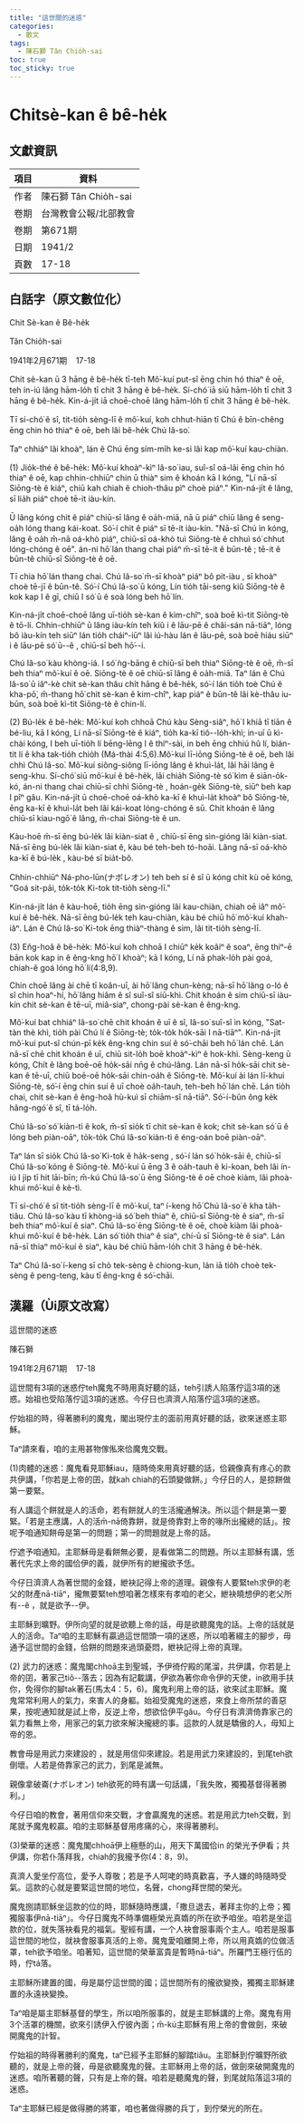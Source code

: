 ```yaml
---
title: "這世間的迷惑"
categories:
  - 散文
tags:
  - 陳石獅 Tân Chio̍h-sai
toc: true
toc_sticky: true
---
```


# Chitsè-kan ê bê-he̍k

## 文獻資訊

| 項目 | 資料 |
|---|---|
| 作者 | 陳石獅 Tân Chio̍h-sai |
| 卷期 | 台灣教會公報/北部教會 |
| 卷期 | 第671期 |
| 日期 | 1941/2 |
| 頁數 | 17-18 |

## 白話字（原文數位化）

Chit Sè-kan ê Bê-he̍k

Tân Chio̍h-sai

1941年2月671期    17-18

Chit sè-kan ū 3 hāng ê bê-he̍k tī-teh Mô͘-kuí put-sî ēng chin hó thiaⁿ ê oē, teh ín-iú lâng hām-lo̍h tī chit 3 hāng ê bê-he̍k. Sí-chó͘ iā siū hām-lo̍h tī chit 3 hāng ê bê-he̍k. Kin-á-ji̍t iā choē-choē lâng hām-lo̍h tī chit 3 hāng ê bê-he̍k.

Tī sí-chó͘ ê sî, tit-tio̍h sèng-lī ê mô͘-kuí, koh chhut-hiān tī Chú ê bīn-chêng ēng chin hó thiaⁿ ê oē, beh lâi bê-he̍k Chú Iâ-so͘.

Taⁿ chhiáⁿ lâi khoàⁿ, lán ê Chú ēng sím-mi̍h ke-si lâi kap mô͘-kuí kau-chiàn.

(1) Jio̍k-thé ê bê-he̍k: Mô͘-kuí khoàⁿ-kìⁿ Iâ-so͘ iau, suî-sî oá-lâi ēng chin hó thiaⁿ ê oē, kap chhin-chhiūⁿ chin ū thiàⁿ sim ê khoán kā I kóng, "Lí nā-sī Siōng-tè ê kiáⁿ, chiū kah chiah ê chioh-thâu pìⁿ choè piáⁿ." Kin-ná-ji̍t ê lâng, sī lia̍h piáⁿ choè tē-it iàu-kín.

Ū lâng kóng chit ê piáⁿ chiū-sī lâng ê oa̍h-miā, nā ū piáⁿ chiū lâng ê seng-oa̍h lóng thang kái-koat. Só͘-í chit ê piáⁿ sī tē-it iàu-kín. "Nā-sī Chú ìn kóng, lâng ê oa̍h m̄-nā oá-khò piáⁿ, chiū-sī oá-khò tuì Siōng-tè ê chhuì só͘ chhut lóng-chóng ê oē". án-ni hō͘ lán thang chai piáⁿ m̄-sī tē-it ê būn-tê ; tē-it ê būn-tê chiū-sī Siōng-tè ê oē.

Tī chia hō͘ lán thang chai. Chú Iâ-so͘ m̄-sī khoàⁿ piáⁿ bô pit-iàu , sī khoàⁿ choè tē-jī ê būn-tê. Só͘-í Chú Iâ-so͘ ū kóng, Lín tio̍h tāi-seng kiû Siōng-tè ê kok kap I ê gī, chiū I só͘ ū ê soà lóng beh hō͘ lín.

Kin-ná-ji̍t choē-choē lâng uī-tio̍h sè-kan ê kim-chîⁿ, soà boē kì-tit Siōng-tè ê tō-lí. Chhin-chhiūⁿ ū lâng iàu-kín teh kiû i ê lāu-pē ê châi-sán nā-tiāⁿ, lóng bô iàu-kín teh siūⁿ lán tio̍h cháiⁿ-iūⁿ lâi iú-hàu lán ê lāu-pē, soà boē hiáu siūⁿ i ê lāu-pē só͘ ū--ê , chiū-sī beh hō͘--i.

Chú Iâ-so͘ kàu khòng-iá. I só͘ ǹg-bāng ê chiū-sī beh thiaⁿ Siōng-tè ê oē, m̄-sī beh thiaⁿ mô͘-kuí ê oē. Siōng-tè ê oē chiū-sī lâng ê oa̍h-miā. Taⁿ lán ê Chú Iâ-so͘ ū iâⁿ-kè chit sè-kan thâu chi̍t hāng ê bê-he̍k, só͘-í lán tio̍h toè Chú ê kha-pō͘, m̄-thang hō͘ chit sè-kan ê kim-chîⁿ, kap piáⁿ ê būn-tê lâi kè-thâu iu-būn, soà boē kì-tit Siōng-tè ê chin-lí.

(2) Bú-le̍k ê bê-he̍k: Mô͘-kuí koh chhoā Chú kàu Sèng-siâⁿ, hō͘ I khiā tī tiān ê bé-liu, kā I kóng, Lí nā-sī Siōng-tè ê kiáⁿ, tio̍h ka-kī tiô--lo̍h-khì; in-uī ū kì-chài kóng, I beh uī-tio̍h lí bēng-lēng I ê thiⁿ-sài, in beh ēng chhiú hû lí, bián-tit lí ê kha tak-tio̍h chio̍h (Má-thài 4:5,6).Mô͘-kuí lī-iōng Siōng-tè ê oē, beh lâi chhì Chú Iâ-so͘. Mô͘-kuí siông-siông lī-iōng lâng ê khuì-la̍t, lâi hāi lâng ê seng-khu. Sí-chó͘ siū mô͘-kuí ê bê-he̍k, lâi chia̍h Siōng-tè só͘ kìm ê siān-o̍k-kó, án-ni thang chai chiū-sī chhì Siōng-tè , hoán-ge̍k Siōng-tè, siūⁿ beh kap I pîⁿ gâu. Kin-ná-ji̍t ū choē-choē oá-khò ka-kī ê khuì-la̍t khoàⁿ bô Siōng-tè, ēng ka-kī ê khuì-la̍t beh lâi kái-koat lóng-chóng ê sū. Chit khoán ê lâng chiū-sī kiau-ngō͘ ê lâng, m̄-chai Siōng-tè ê un.

Kàu-hoē m̄-sī ēng bú-le̍k lâi kiàn-siat ê , chiū-sī ēng sìn-gióng lâi kiàn-siat. Nā-sī ēng bú-le̍k lâi kiàn-siat ê, kàu bé teh-beh tó-hoāi. Lâng nā-sī oá-khò ka-kī ê bú-le̍k , kàu-bé sī bia̍t-bô.

Chhin-chhiūⁿ Ná-pho-lūn(ナボレオン) teh beh sí ê sî ū kóng chi̍t kù oē kóng, "Goá sit-pāi, to̍k-to̍k Ki-tok tit-tio̍h sèng-lī."

Kin-ná-ji̍t lán ê kàu-hoē, tio̍h ēng sìn-gióng lâi kau-chiàn, chiah oē iâⁿ mô͘-kuí ê bê-he̍k. Nā-sī ēng bú-le̍k teh kau-chiàn, kàu bé chiū hō͘ mô͘-kuí khah-iâⁿ. Lán ê Chú Iâ-so͘ Ki-tok ēng thiàⁿ-thàng ê sim, lâi tit-tio̍h sèng-lī.

(3) En̂g-hoâ ê bê-he̍k: Mô͘-kuí koh chhoā I chiūⁿ ke̍k koâiⁿ ê soaⁿ, ēng thiⁿ-ē bān kok kap in ê êng-kng hō͘ I khoàⁿ; kā I kóng, Lí nā phak-lo̍h pài goá, chiah-ê goá lóng hō͘ lí(4:8,9).

Chin choē lâng ài chē tī koân-uī, ài hō͘ lâng chun-kèng; nā-sī hō͘ lâng o-ló ê sî chin hoaⁿ-hí, hō͘ lâng hiâm ê sî suî-sî siū-khì. Chit khoán ê sim chiū-sī iàu-kín chit sè-kan ê tē-uī, miâ-siaⁿ, chong-pài sè-kan ê êng-kng.

Mô͘-kuí bat chhiáⁿ Iâ-so͘ chē chit khoán ê uī ê sî, Iâ-so͘ suî-sî ìn kóng, "Sat-tàn thè khì, tio̍h pài Chú lí ê Siōng-tè; to̍k-to̍k ho̍k-sāi I nā-tiāⁿ". Kin-ná-ji̍t mô͘-kuí put-sî chún-pī ke̍k êng-kng chin suí ê só͘-chāi beh hō͘ lán chē. Lán nā-sī chē chit khoán ê uī, chiū sit-lo̍h boē khoàⁿ-kìⁿ ê hok-khì. Sèng-keng ū kóng, Chi̍t ê lâng boē-oē ho̍k-sāi nn̄g ê chú-lâng. Lán nā-sī ho̍k-sāi chit sè-kan ê tē-uī, chiū boē-oē ho̍k-sāi chin-oa̍h ê Siōng-tè. Mô͘-kuí ài lán lī-khui Siōng-tè, só͘-í ēng chin suí ê uī choè oa̍h-tauh, teh-beh hō͘ lán chē. Lán tio̍h chai, chit sè-kan ê êng-hoâ hù-kuì sī chiām-sî nā-tiāⁿ. Só͘-í-bûn ông ke̍k hâng-ngó͘ ê sî, tī tá-lo̍h.

Chú Iâ-so͘ só͘ kiàn-tì ê kok, m̄-sī sio̍k tī chit sè-kan ê kok; chit sè-kan só͘ ū ê lóng beh piàn-oāⁿ, to̍k-to̍k Chú Iâ-so͘ kiàn-tì ê éng-oán boē piàn-oāⁿ.

Taⁿ lán sī sio̍k Chú Iâ-so͘ Ki-tok ê ha̍k-seng , só͘-í lán só͘ ho̍k-sāi ê, chiū-sī Chú Iâ-so͘ kóng ê Siōng-tè. Mô͘-kuí ū ēng 3 ê oa̍h-tauh ê ki-koan, beh lâi ín-iú I ji̍p tī hit lāi-bīn; m̄-kú Chú Iâ-so͘ ū ēng Siōng-tè ê oē choè kiàm, lâi phoà-khui mô͘-kuí ê kè-tì.

Tī sí-chó͘ ê sî tit-tio̍h sèng-lī ê mô͘-kuí, taⁿ í-keng hō͘ Chú Iâ-so͘ ê kha ta̍h-tiâu. Chú Iâ-so͘ kàu tī khòng-iá só͘ beh thiaⁿ ê, chiū-sī Siōng-tè ê siaⁿ, m̄-sī beh thiaⁿ mô͘-kuí ê siaⁿ. Chú Iâ-so͘ ēng Siōng-tè ê oē, choè kiàm lâi phoà-khui mô͘-kuí ê bê-he̍k. Lán só͘ tio̍h thiaⁿ ê siaⁿ, chí-ū sī Siōng-tè ê siaⁿ. Lán nā-sī thiaⁿ mô͘-kuí ê siaⁿ, kàu bé chiū hām-lo̍h chit 3 hāng ê bê-he̍k.

Taⁿ Chú Iâ-so͘ í-keng sī chò tek-sèng ê chiong-kun, lán iā tio̍h choè tek-sèng ê peng-teng, kàu tī êng-kng ê só͘-chāi.

## 漢羅（Ùi原文改寫）

這世間的迷惑

陳石獅

1941年2月671期    17-18

這世間有3項的迷惑佇teh魔鬼不時用真好聽的話，teh引誘人陷落佇這3項的迷惑。始祖也受陷落佇這3項的迷惑。今仔日也濟濟人陷落佇這3項的迷惑。

佇始祖的時，得著勝利的魔鬼，閣出現佇主的面前用真好聽的話，欲來迷惑主耶穌。

Taⁿ請來看，咱的主用甚物傢俬來佮魔鬼交戰。

(1)肉體的迷惑：魔鬼看見耶穌iau，隨時倚來用真好聽的話，佮親像真有疼心的款共伊講，「你若是上帝的囝，就kah chiah的石頭變做餅。」今仔日的人，是掠餅做第一要緊。

有人講這个餅就是人的活命，若有餅就人的生活攏通解決。所以這个餅是第一要緊。「若是主應講，人的活m̄-nā倚靠餅，就是倚靠對上帝的喙所出攏總的話」。按呢予咱通知餅毋是第一的問題；第一的問題就是上帝的話。

佇遮予咱通知。主耶穌毋是看餅無必要，是看做第二的問題。所以主耶穌有講，恁著代先求上帝的國佮伊的義，就伊所有的紲攏欲予恁。

今仔日濟濟人為著世間的金錢，紲袂記得上帝的道理。親像有人要緊teh求伊的老父的財產nā-tiāⁿ，攏無要緊teh想咱著怎樣來有孝咱的老父，紲袂曉想伊的老父所有--ê ，就是欲予--伊。

主耶穌到曠野。伊所向望的就是欲聽上帝的話，毋是欲聽魔鬼的話。上帝的話就是人的活命。Taⁿ咱的主耶穌有贏過這世間頭一項的迷惑，所以咱著綴主的腳步，毋通予這世間的金錢，佮餅的問題來過頭憂悶，紲袂記得上帝的真理。

(2) 武力的迷惑：魔鬼閣chhoā主到聖城，予伊徛佇殿的尾溜，共伊講，你若是上帝的囝，著家己tiô--落去；因為有記載講，伊欲為著你命令伊的天使，in欲用手扶你，免得你的腳tak著石(馬太4：5，6)。魔鬼利用上帝的話，欲來試主耶穌。魔鬼常常利用人的氣力，來害人的身軀。始祖受魔鬼的迷惑，來食上帝所禁的善惡果，按呢通知就是試上帝，反逆上帝，想欲佮伊平gâu。今仔日有濟濟倚靠家己的氣力看無上帝，用家己的氣力欲來解決攏總的事。這款的人就是驕傲的人，毋知上帝的恩。

教會毋是用武力來建設的 ，就是用信仰來建設。若是用武力來建設的，到尾teh欲倒壞。人若是倚靠家己的武力，到尾是滅無。

親像拿破崙(ナボレオン) teh欲死的時有講一句話講，「我失敗，獨獨基督得著勝利。」

今仔日咱的教會，著用信仰來交戰，才會贏魔鬼的迷惑。若是用武力teh交戰，到尾就予魔鬼較贏。咱的主耶穌基督用疼痛的心，來得著勝利。

(3)榮華的迷惑：魔鬼閣chhoā伊上極懸的山，用天下萬國佮in 的榮光予伊看；共伊講，你若仆落拜我，chiah的我攏予你(4：8，9)。

真濟人愛坐佇高位，愛予人尊敬；若是予人呵咾的時真歡喜，予人嫌的時隨時受氣。這款的心就是要緊這世間的地位，名聲，chong拜世間的榮光。

魔鬼捌請耶穌坐這款的位的時，耶穌隨時應講，「撒旦退去，著拜主你的上帝；獨獨服事伊nā-tiāⁿ」。今仔日魔鬼不時準備極榮光真媠的所在欲予咱坐。咱若是坐這款的位，就失落袂看見的福氣。聖經有講，一个人袂會服事兩个主人。咱若是服事這世間的地位，就袂會服事真活的上帝。魔鬼愛咱離開上帝，所以用真媠的位做活罩，teh欲予咱坐。咱著知，這世間的榮華富貴是暫時nā-tiāⁿ。所羅門王極行伍的時，佇tá落。

主耶穌所建置的國，毋是屬佇這世間的國；這世間所有的攏欲變換，獨獨主耶穌建置的永遠袂變換。

Taⁿ咱是屬主耶穌基督的學生，所以咱所服事的，就是主耶穌講的上帝。魔鬼有用3个活罩的機關，欲來引誘伊入佇彼內面；m̄-kú主耶穌有用上帝的會做劍，來破開魔鬼的計智。

佇始祖的時得著勝利的魔鬼，taⁿ已經予主耶穌的腳踏tiâu。主耶穌到佇曠野所欲聽的，就是上帝的聲，毋是欲聽魔鬼的聲。主耶穌用上帝的話，做劍來破開魔鬼的迷惑。咱所著聽的聲，只有是上帝的聲。咱若是聽魔鬼的聲，到尾就陷落這3項的迷惑。

Taⁿ主耶穌已經是做得勝的將軍，咱也著做得勝的兵丁，到佇榮光的所在。
